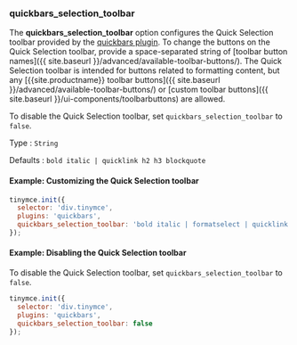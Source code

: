 ### quickbars_selection_toolbar

The **quickbars_selection_toolbar** option configures the Quick Selection toolbar provided by the [quickbars plugin]({{site.baseurl}}/plugins/opensource/quickbars). To change the buttons on the Quick Selection toolbar, provide a space-separated string of [toolbar button names]({{ site.baseurl }}/advanced/available-toolbar-buttons/). The Quick Selection toolbar is intended for buttons related to formatting content, but any [{{site.productname}} toolbar buttons]({{ site.baseurl }}/advanced/available-toolbar-buttons/) or [custom toolbar buttons]({{ site.baseurl }}/ui-components/toolbarbuttons) are allowed.

To disable the Quick Selection toolbar, set `quickbars_selection_toolbar` to `false`.

Type
: `String`

Defaults
: `bold italic | quicklink h2 h3 blockquote`

#### Example: Customizing the Quick Selection toolbar

```js
tinymce.init({
  selector: 'div.tinymce',
  plugins: 'quickbars',
  quickbars_selection_toolbar: 'bold italic | formatselect | quicklink blockquote'
});
```

#### Example: Disabling the Quick Selection toolbar

To disable the Quick Selection toolbar, set `quickbars_selection_toolbar` to `false`.

```js
tinymce.init({
  selector: 'div.tinymce',
  plugins: 'quickbars',
  quickbars_selection_toolbar: false
});
```

